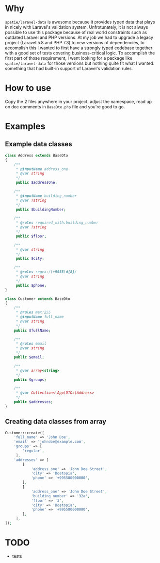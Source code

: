 # Why

`spatie/laravel-data` is awesome because it provides typed data that plays in nicely with Laravel's validation system. Unfrotunately, it is not always possible to use this package because of real world constraints such as outdated Laravel and PHP versions.
At my job we had to upgrade a legacy project (Laravel 5.8 and PHP 7.3) to new versions of dependencies, to accomplish this I wanted to first have a strongly typed codebase together with a good set of tests covering business-critical logic. To accomplish the first part of those requirement, I went looking for a package like `spatie/laravel-data` for those versions but nothing quite fit what I wanted: something that had built-in support of Laravel's validation rules.

# How to use

Copy the 2 files anywhere in your project, adjust the namespace, read up on doc comments in `BaseDto.php` file and you're good to go.

# Examples

## Example data classes
```php
class Address extends BaseDto
{
    /**
     * @inputName address_one
     * @var string
     */
     public $addressOne;

    /**
     * @inputName building_number
     * @var ?string
     */
     public $buildingNumber;

    /**
     * @rules required_with:building_number
     * @var ?string
     */
     public $floor;

    /**
     * @var string
     */
     public $city;

    /**
     * @rules regex:/\+9955\d{8}/
     * @var string
     */
     public $phone;
}

class Customer extends BaseDto
{
    /**
     * @rules max:255
     * @inputName full_name
     * @var string
     */
    public $fullName;

    /**
     * @rules email
     * @var string
     */
    public $email;

    /**
     * @var array<string>
     */
    public $groups;

    /**
     * @var Collection<\App\DTOs\Address>
     */
    public $addresses;
}
```

## Creating data classes from array
```php
Customer::create([
    'full_name' => 'John Doe',
    'email' => 'johndoe@example.com',
    'groups' => [
        'regular',
     ],
    'addresses' => [
        [
            'address_one' => 'John Doe Street',
            'city' => 'Doetopia',
            'phone' => '+995500000000',
        ],
        [
            'address_one' => 'John Doe Street',
            'building_number' => '32a',
            'floor' => '3',
            'city' => 'Doetopia',
            'phone' => '+995500000000',
        ],
     ],
]);
```

# TODO

- tests
